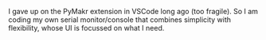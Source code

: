 I gave up on the PyMakr extension in VSCode long ago (too fragile). So I am coding my own serial monitor/console that combines simplicity with flexibility, whose UI is focussed on what I need.